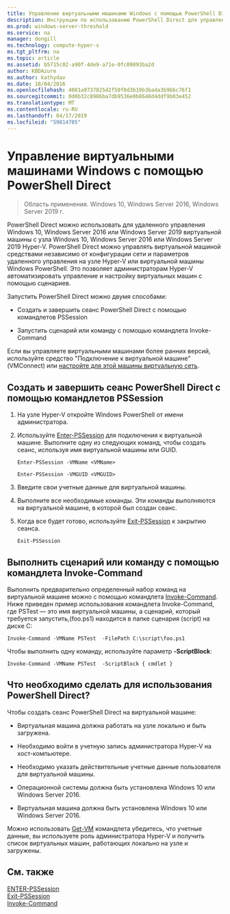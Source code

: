```yaml
---
title: Управление виртуальными машинами Windows с помощью PowerShell Direct
description: Инструкции по использованию PowerShell Direct для управления виртуальными машинами, не полагаясь на сети или удаленного подключения к ним.
ms.prod: windows-server-threshold
ms.service: na
manager: dongill
ms.technology: compute-hyper-v
ms.tgt_pltfrm: na
ms.topic: article
ms.assetid: b5715c02-a90f-4de9-a71e-0fc09093ba2d
author: KBDAzure
ms.author: kathydav
ms.date: 10/04/2016
ms.openlocfilehash: 4081a9737825d2f50f0d3b19b3bada3b9bbc76f1
ms.sourcegitcommit: 0d0b32c8986ba7db9536e0b8648d4ddf9b03e452
ms.translationtype: MT
ms.contentlocale: ru-RU
ms.lasthandoff: 04/17/2019
ms.locfileid: "59814705"
---
```

# <a name="manage-windows-virtual-machines-with-powershell-direct"></a>Управление виртуальными машинами Windows с помощью PowerShell Direct

>Область применения. Windows 10, Windows Server 2016, Windows Server 2019 г.
  
PowerShell Direct можно использовать для удаленного управления Windows 10, Windows Server 2016 или Windows Server 2019 виртуальной машины с узла Windows 10, Windows Server 2016 или Windows Server 2019 Hyper-V. PowerShell Direct можно управлять виртуальной машиной средствами независимо от конфигурации сети и параметров удаленного управления на узле Hyper-V или виртуальной машины Windows PowerShell. Это позволяет администраторам Hyper-V автоматизировать управление и настройку виртуальных машин с помощью сценариев.  
  
Запустить PowerShell Direct можно двумя способами:  
  
- Создать и завершить сеанс PowerShell Direct с помощью командлетов PSSession
  
- Запустить сценарий или команду с помощью командлета Invoke-Command
  
Если вы управляете виртуальными машинами более ранних версий, используйте средство "Подключение к виртуальной машине" (VMConnect) или [настройте для этой машины виртуальную сеть](https://technet.microsoft.com/library/cc816585.aspx).  
  
## <a name="create-and-exit-a-powershell-direct-session-using-pssession-cmdlets"></a>Создать и завершить сеанс PowerShell Direct с помощью командлетов PSSession  
  
1. На узле Hyper-V откройте Windows PowerShell от имени администратора.  
  
2. Используйте [Enter-PSSession](https://technet.microsoft.com/library/hh849707.aspx) для подключения к виртуальной машине. Выполните одну из следующих команд, чтобы создать сеанс, используя имя виртуальной машины или GUID.  
  
    ```  
    Enter-PSSession -VMName <VMName>  
    ```  
  
    ```  
    Enter-PSSession -VMGUID <VMGUID>  
    ```  
  
3. Введите свои учетные данные для виртуальной машины.   
4. Выполните все необходимые команды. Эти команды выполняются на виртуальной машине, в которой был создан сеанс.  
  
5.  Когда все будет готово, используйте [Exit-PSSession](https://technet.microsoft.com/library/hh849743.aspx) к закрытию сеанса.   
  
    ```  
    Exit-PSSession  
    ```  
  
## <a name="run-script-or-command-with-invoke-command-cmdlet"></a>Выполнить сценарий или команду с помощью командлета Invoke-Command  
Выполнить предварительно определенный набор команд на виртуальной машине можно с помощью командлета [Invoke-Command](https://docs.microsoft.com/powershell/module/Microsoft.PowerShell.Core/Invoke-Command). Ниже приведен пример использования командлета Invoke-Command, где PSTest — это имя виртуальной машины, а сценарий, который требуется запустить,(foo.ps1) находится в папке сценария (script) на диске C:  
  
```  
Invoke-Command -VMName PSTest  -FilePath C:\script\foo.ps1  
```  
  
Чтобы выполнить одну команду, используйте параметр **-ScriptBlock**:  
  
```  
Invoke-Command -VMName PSTest  -ScriptBlock { cmdlet }  
```  
  
## <a name="whats-required-to-use-powershell-direct"></a>Что необходимо сделать для использования PowerShell Direct?  
Чтобы создать сеанс PowerShell Direct на виртуальной машине:  
  
-   Виртуальная машина должна работать на узле локально и быть загружена.  
  
-   Необходимо войти в учетную запись администратора Hyper-V на хост-компьютере.  
  
-   Необходимо указать действительные учетные данные пользователя для виртуальной машины.  
  
-   Операционной системы должна быть установлена Windows 10 или Windows Server 2016.
  
-   Виртуальная машина должна быть установлена Windows 10 или Windows Server 2016.  
  
Можно использовать [Get-VM](https://docs.microsoft.com/powershell/module/hyper-v/get-vm) командлета убедитесь, что учетные данные, вы используете роль администратора Hyper-V и получить список виртуальных машин, работающих локально на узле и загружены.  
  
## <a name="see-also"></a>См. также  
[ENTER-PSSession](https://docs.microsoft.com/powershell/module/Microsoft.PowerShell.Core/Enter-PSSession)  
[Exit-PSSession](https://docs.microsoft.com/powershell/module/Microsoft.PowerShell.Core/Exit-PSSession)  
[Invoke-Command](https://docs.microsoft.com/powershell/module/Microsoft.PowerShell.Core/Invoke-Command)  
  


